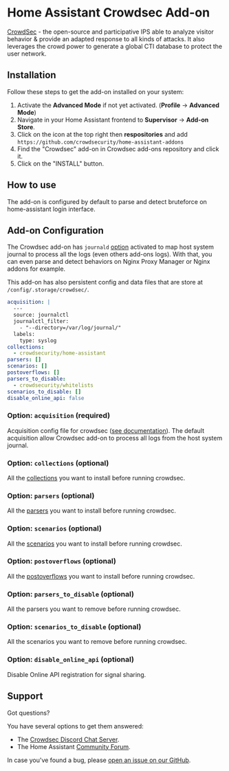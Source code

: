 # Home Assistant Crowdsec Add-on

[CrowdSec](https://github.com/crowdsecurity/crowdsec) - the open-source and participative IPS able to analyze visitor behavior & provide an adapted response to all kinds of attacks. It also leverages the crowd power to generate a global CTI database to protect the user network.

## Installation

Follow these steps to get the add-on installed on your system:

1. Activate the **Advanced Mode** if not yet activated. (**Profile** -> **Advanced Mode**)
2. Navigate in your Home Assistant frontend to **Supervisor** -> **Add-on Store**.
3. Click on the icon at the top right then **respositories** and add `https://github.com/crowdsecurity/home-assistant-addons`
4. Find the "Crowdsec" add-on in Crowdsec add-ons repository and click it.
5. Click on the "INSTALL" button.

## How to use

The add-on is configured by default to parse and detect bruteforce on home-assistant login interface.

## Add-on Configuration

The Crowdsec add-on has `journald` [option](https://developers.home-assistant.io/docs/add-ons/configuration#optional-configuration-options) activated to map host system journal to process all the logs (even others add-ons logs).
With that, you can even parse and detect behaviors on Nginx Proxy Manager or Nginx addons for example.

This add-on has also persistent config and data files that are store at `/config/.storage/crowdsec/`.

```yaml
acquisition: |
  ---
  source: journalctl
  journalctl_filter: 
    - "--directory=/var/log/journal/"
  labels:
    type: syslog
collections:
  - crowdsecurity/home-assistant
parsers: []
scenarios: []
postoverflows: []
parsers_to_disable:
  - crowdsecurity/whitelists
scenarios_to_disable: []
disable_online_api: false
```

### Option: `acquisition` (required)

Acquisition config file for crowdsec ([see documentation](https://docs.crowdsec.net/docs/next/concepts/#acquisition)).
The default acquisition allow Crowdsec add-on to process all logs from the host system journal.

### Option: `collections` (optional)

All the [collections](https://docs.crowdsec.net/docs/next/user_guides/hub_mgmt/#collections) you want to install before running crowdsec.

### Option: `parsers` (optional)

All the [parsers](https://docs.crowdsec.net/docs/next/user_guides/hub_mgmt/#parsers) you want to install before running crowdsec.

### Option: `scenarios` (optional)

All the [scenarios](https://docs.crowdsec.net/docs/next/user_guides/hub_mgmt/#scenarios) you want to install before running crowdsec.

### Option: `postoverflows` (optional)

All the [postoverflows](https://docs.crowdsec.net/docs/next/parsers/intro/#postoverflows) you want to install before running crowdsec.

### Option: `parsers_to_disable` (optional)

All the parsers you want to remove before running crowdsec.

### Option: `scenarios_to_disable` (optional)

All the scenarios you want to remove before running crowdsec.

### Option: `disable_online_api` (optional)

Disable Online API registration for signal sharing.

## Support

Got questions?

You have several options to get them answered:

- The [Crowdsec Discord Chat Server][discord].
- The Home Assistant [Community Forum][forum].

In case you've found a bug, please [open an issue on our GitHub][issue].

[discord]: https://discord.gg/wGN7ShmEE8
[forum]: https://discourse.crowdsec.net/
[issue]: https://github.com/crowdsecurity/home-assistant-addons/issues
